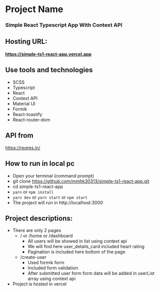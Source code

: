 # Project Name

### Simple React Typescript App With Context API

## Hosting URL:
#### https://simple-ts1-react-app.vercel.app

## Use tools and technologies
* SCSS
* Typescript
* React
* Context API
* Material UI
* Formik
* React-toastify
* React-router-dom

## API from
https://reqres.in/

## How to run in local pc
* Open your terminal (command prompt)
* git clone https://github.com/mmhk30313/simple-ts1-react-app.git
* cd simple-ts1-react-app
* `yarn` or `npm install`
* `yarn dev` or `yarn start` or `npm start`
* The project will run in http://localhost:3000

## Project descriptions:
* There are only 2 pages
    - / or /home or /dashboard
        * All users will be showed in list using context api
        * We will find here user_details_card included heart rating
        * Pagination is included here bottom of the page
    - /create-user
        * Used formik form
        * Included form validation
        * After submitted user form form data will be added in userList array using context api
* Project is hosted in vercel
